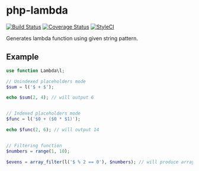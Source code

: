 # php-lambda
[![Build Status](https://travis-ci.org/nerd-framework/lambda.svg?branch=master)](https://travis-ci.org/nerd-framework/lambda)
[![Coverage Status](https://coveralls.io/repos/github/nerd-components/lambda/badge.svg?branch=master)](https://coveralls.io/github/nerd-components/lambda?branch=master)
[![StyleCI](https://github.styleci.io/repos/60102687/shield?branch=master)](https://github.styleci.io/repos/60102687?branch=master)

Generates lambda function using given string pattern.

## Example
```php
use function Lambda\l;

// Unindexed placeholders mode
$sum = l('$ + $');

echo $sum(2, 4); // will output 6


// Indexed placeholders mode
$func = l('$0 + ($0 * $1)');

echo $func(2, 6); // will output 14


// Filtering function
$numbers = range(1, 10);

$evens = array_filter(l('$ % 2 == 0'), $numbers); // will produce array [2, 4, 6, 8, 10]
```
